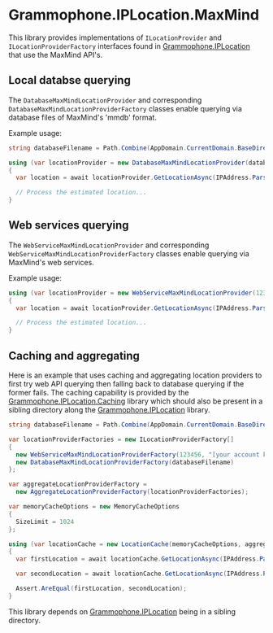 # Grammophone.IPLocation.MaxMind

This library provides implementations of `ILocationProvider` and `ILocationProviderFactory` interfaces
found in [Grammophone.IPLocation](https://github.com/grammophone/Grammophone.IPLocation) that use the MaxMind API's.

## Local databse querying
The `DatabaseMaxMindLocationProvider` and corresponding `DatabaseMaxMindLocationProviderFactory` classes enable querying via database files
of MaxMind's 'mmdb' format.

Example usage:
```CS
string databaseFilename = Path.Combine(AppDomain.CurrentDomain.BaseDirectory, "GeoLite2-City.mmdb");

using (var locationProvider = new DatabaseMaxMindLocationProvider(databaseFilename))
{
  var location = await locationProvider.GetLocationAsync(IPAddress.Parse("[some IP address]"));

  // Process the estimated location...
}
```

## Web services querying
The `WebServiceMaxMindLocationProvider` and corresponding `WebServiceMaxMindLocationProviderFactory` classes enable querying via MaxMind's web services.

Example usage:
```CS
using (var locationProvider = new WebServiceMaxMindLocationProvider(123456, "[your account key]"))
{
  var location = await locationProvider.GetLocationAsync(IPAddress.Parse("[some IP address]));

  // Process the estimated location...
}
```

## Caching and aggregating
Here is an example that uses caching and aggregating location providers to first try web API querying then falling back to database querying if the former fails.
The caching capability is provided by the [Grammophone.IPLocation.Caching](https://github.com/grammophone/Grammophone.IPLocation.Caching) library
which should also be present in a sibling directory along the [Grammophone.IPLocation](https://github.com/grammophone/Grammophone.IPLocation) library.
```CS
string databaseFilename = Path.Combine(AppDomain.CurrentDomain.BaseDirectory, "GeoLite2-City.mmdb");

var locationProviderFactories = new ILocationProviderFactory[]
{
  new WebServiceMaxMindLocationProviderFactory(123456, "[your account key]"),
  new DatabaseMaxMindLocationProviderFactory(databaseFilename)
};

var aggregateLocationProviderFactory =
  new AggregateLocationProviderFactory(locationProviderFactories);

var memoryCacheOptions = new MemoryCacheOptions
{
  SizeLimit = 1024
};

using (var locationCache = new LocationCache(memoryCacheOptions, aggregateLocationProviderFactory))
{
  var firstLocation = await locationCache.GetLocationAsync(IPAddress.Parse("[some IP address]"));

  var secondLocation = await locationCache.GetLocationAsync(IPAddress.Parse("[same IP address]"));

  Assert.AreEqual(firstLocation, secondLocation);
}
```

This library depends on [Grammophone.IPLocation](https://github.com/grammophone/Grammophone.IPLocation) being in a sibling directory.
